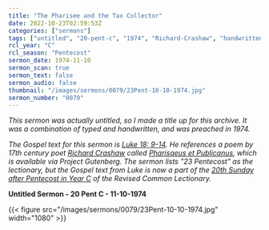 ```yaml
---
title: "The Pharisee and the Tax Collector"
date: 2022-10-23T02:59:53Z
categories: ["sermons"]
tags: ["untitled", "20-pent-c", "1974", "Richard-Crashaw", "handwritten", "tax-collector"]
rcl_year: "C"
rcl_season: "Pentecost"
sermon_date: 1974-11-10
sermon_scan: true
sermon_text: false
sermon_audio: false
thumbnail: "/images/sermons/0079/23Pent-10-10-1974.jpg"
sermon_number: "0079"
---
```


_This sermon was actually untitled, so I made a title up for this archive.  It was a combination of typed and handwritten, and was preached in 1974._

<!--more-->

_The Gospel text for this sermon is [Luke 18: 9-14](https://lectionary.library.vanderbilt.edu/texts.php?id=285). He references a poem by 17th century poet [Richard Crashaw](https://en.wikipedia.org/wiki/Richard_Crashaw) called [Pharisaeus et Publicanus](https://www.gutenberg.org/files/38550/38550-h/38550-h.htm#Page_35), which is available via Project Gutenberg. The sermon lists "23 Pentecost" as the lectionary, but the Gospel text from Luke is now a part of the [20th Sunday after Pentecost in Year C](https://lectionary.library.vanderbilt.edu/texts.php?id=285) of the Revised Common Lectionary._

**Untitled Sermon - 20 Pent C - 11-10-1974**

{{< figure src="/images/sermons/0079/23Pent-10-10-1974.jpg" width="1080" >}}
